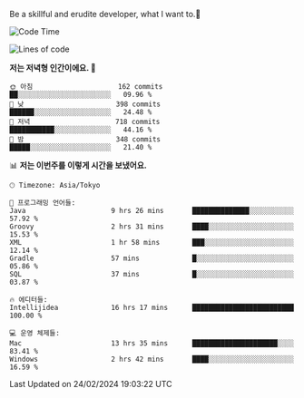 Be a skillful and erudite developer, what I want to.👶

<!--START_SECTION:waka-->
![Code Time](http://img.shields.io/badge/Code%20Time-447%20hrs%2036%20mins-blue)

![Lines of code](https://img.shields.io/badge/%EC%A0%80%EB%8A%94%20%EC%97%AC%ED%83%9C%EA%B9%8C%EC%A7%80%20-756.9%20thousand%20%EC%A4%84%EC%9D%98%20%EC%BD%94%EB%93%9C%EB%A5%BC%20%EC%9E%91%EC%84%B1%ED%96%88%EC%96%B4%EC%9A%94.-blue)

**저는 저녁형 인간이에요. 🦉** 

```text
🌞 아침                     162 commits         ██░░░░░░░░░░░░░░░░░░░░░░░   09.96 % 
🌆 낮　                     398 commits         ██████░░░░░░░░░░░░░░░░░░░   24.48 % 
🌃 저녁                     718 commits         ███████████░░░░░░░░░░░░░░   44.16 % 
🌙 밤　                     348 commits         █████░░░░░░░░░░░░░░░░░░░░   21.40 % 
```


📊 **저는 이번주를 이렇게 시간을 보냈어요.** 

```text
🕑︎ Timezone: Asia/Tokyo

💬 프로그래밍 언어들: 
Java                     9 hrs 26 mins       ██████████████░░░░░░░░░░░   57.92 % 
Groovy                   2 hrs 31 mins       ████░░░░░░░░░░░░░░░░░░░░░   15.53 % 
XML                      1 hr 58 mins        ███░░░░░░░░░░░░░░░░░░░░░░   12.14 % 
Gradle                   57 mins             █░░░░░░░░░░░░░░░░░░░░░░░░   05.86 % 
SQL                      37 mins             █░░░░░░░░░░░░░░░░░░░░░░░░   03.87 % 

🔥 에디터들: 
Intellijidea             16 hrs 17 mins      █████████████████████████   100.00 % 

💻 운영 체제들: 
Mac                      13 hrs 35 mins      █████████████████████░░░░   83.41 % 
Windows                  2 hrs 42 mins       ████░░░░░░░░░░░░░░░░░░░░░   16.59 % 
```


 Last Updated on 24/02/2024 19:03:22 UTC
<!--END_SECTION:waka-->

